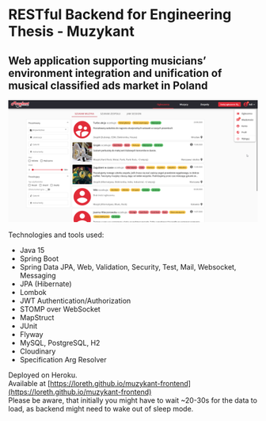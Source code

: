 # RESTful Backend for Engineering Thesis - Muzykant  
## Web application supporting musicians’ environment integration and unification of musical classified ads market in Poland

![website preview image](https://raw.githubusercontent.com/Loreth/muzykant-frontend/gh-pages/main-view.png)

Technologies and tools used:
- Java 15
- Spring Boot
- Spring Data JPA, Web, Validation, Security, Test, Mail, Websocket, Messaging
- JPA (Hibernate)
- Lombok
- JWT Authentication/Authorization
- STOMP over WebSocket
- MapStruct
- JUnit
- Flyway
- MySQL, PostgreSQL, H2
- Cloudinary
- Specification Arg Resolver

 
Deployed on Heroku.  
Available at [https://loreth.github.io/muzykant-frontend](https://loreth.github.io/muzykant-frontend)  
Please be aware, that initially you might have to wait ~20-30s for the data to load, as backend might need to wake out of sleep mode.
